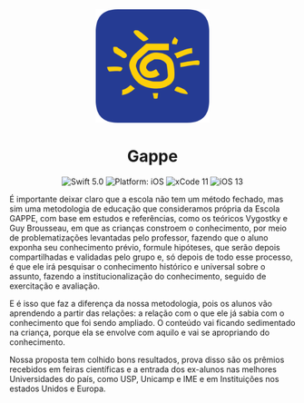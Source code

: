 <div align = "center">
<img src="Assets/Logo.png" width="200" />
</div>

<h1><div align = "center"> Gappe </div></h1>

<p></p>
<p align="center">
<img src="https://img.shields.io/badge/Swift-4.0-brightgreen.svg" alt="Swift 5.0"/>
<img src="https://img.shields.io/badge/platform-iOS-purple.svg" alt="Platform: iOS"/>
<img src="https://img.shields.io/badge/Xcode-10-orange.svg" alt="xCode 11"/>
<img src="https://img.shields.io/badge/iOS-11-blue.svg" alt="iOS 13"/>
</p>

<p align="left">É importante deixar claro que a escola não tem um método fechado, mas sim uma metodologia de educação que consideramos própria da Escola GAPPE, com base em estudos e referências, como os teóricos Vygostky e Guy Brousseau, em que as crianças constroem o conhecimento, por meio de problematizações levantadas pelo professor, fazendo que o aluno exponha seu conhecimento prévio, formule hipóteses, que serão depois compartilhadas e validadas pelo grupo e, só depois de todo esse processo, é que ele irá pesquisar o conhecimento histórico e universal sobre o assunto, fazendo a institucionalização do conhecimento, seguido de exercitação e avaliação.

E é isso que faz a diferença da nossa metodologia, pois os alunos vão aprendendo a partir das relações: a relação com o que ele já sabia com o conhecimento que foi sendo ampliado. O conteúdo vai ficando sedimentado na criança, porque ela se envolve com aquilo e vai se apropriando do conhecimento.
 
Nossa proposta tem colhido bons resultados, prova disso são os prêmios recebidos em feiras científicas e a entrada dos ex-alunos nas melhores Universidades do país, como USP, Unicamp e IME e em Instituições nos estados Unidos e Europa.</p>
